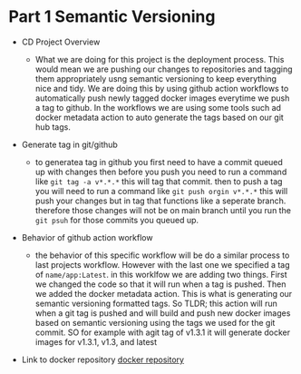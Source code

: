 # Part 1 Semantic Versioning

- CD Project Overview
	* What we are doing for this project is the deployment process. This would mean we are pushing our changes to repositories and tagging them appropriately usng semantic versioning to keep everything nice and tidy. We are doing this by using github action workflows to automatically push newly tagged docker images everytime we push a tag to github. In the workflows we are using some tools such ad docker metadata action to auto generate the tags based on our git hub tags.

- Generate tag in git/github
	* to generatea  tag in github you first need to have a commit queued up with changes then before you push you need to run a command like `git tag -a v*.*.*` this will tag that commit. then to push a tag you will need to run a command like `git push orgin v*.*.*` this will push your changes but in tag that functions like a seperate branch. therefore those changes will not be on main branch until you run the `git psuh` for those commits you queued up.

- Behavior of github action workflow
	* the behavior of this specific workflow will be do a similar process to last projects workflow. However with the last one we specified a tag of `name/app:Latest`. in this worklfow we are adding two things. First we changed the code so that it will run when a tag is pushed. Then we added the docker metadata action. This is what is generating our semantic versioning formatted tags. So TLDR; this action will run when a git tag is pushed and will build and push new docker images based on semantic versioning using the tags we used for the git commit. SO for example with agit tag of v1.3.1 it will generate docker images for v1.3.1, v1.3, and latest

- Link to docker repository
[docker repository](https://hub.docker.com/repository/docker/jmenker/project4/general)
